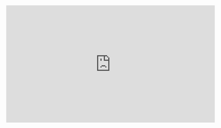 <p id="video">
<iframe width="560" height="315" src="https://www.youtube.com/embed/ZkqTKiu7LPs" frameborder="0" allowfullscreen></iframe>
</p>
